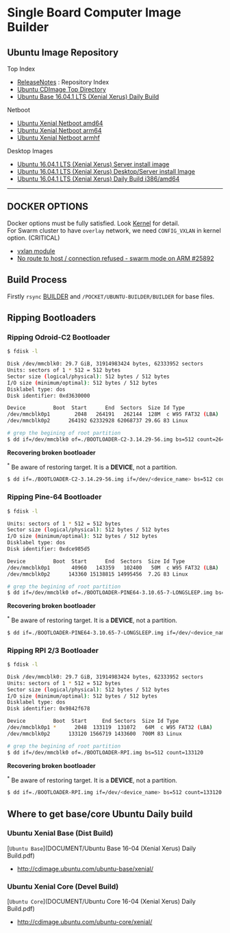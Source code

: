 # Single Board Computer Image Builder

## Ubuntu Image Repository

Top Index

- [ReleaseNotes](https://wiki.ubuntu.com/XenialXerus/ReleaseNotes) : Repository Index
- [Ubuntu CDImage Top Directory](http://cdimage.ubuntu.com/)
- [Ubuntu Base 16.04.1 LTS (Xenial Xerus) Daily Build](http://cdimage.ubuntu.com/ubuntu-base/xenial/daily/current/)

Netboot

- [Ubuntu Xenial Netboot amd64](http://archive.ubuntu.com/ubuntu/dists/xenial-updates/main/installer-amd64/current/images/netboot/)
- [Ubuntu Xenial Netboot arm64](http://ports.ubuntu.com/ubuntu-ports/dists/xenial-updates/main/installer-arm64/current/images/netboot/)
- [Ubuntu Xenial Netboot armhf](http://ports.ubuntu.com/ubuntu-ports/dists/xenial-updates/main/installer-armhf/current/images/generic/netboot/)


Desktop Images

- [Ubuntu 16.04.1 LTS (Xenial Xerus) Server install image](http://cdimage.ubuntu.com/releases/xenial/release/)
- [Ubuntu 16.04.1 LTS (Xenial Xerus) Desktop/Server install Image](http://releases.ubuntu.com/16.04/)
- [Ubuntu 16.04.1 LTS (Xenial Xerus) Daily Build i386/amd64](http://cdimage.ubuntu.com/xenial/daily-live/pending/)

- - -

## DOCKER OPTIONS

Docker options must be fully satisfied. Look [Kernel](KERNEL/README.md) for detail.  
For Swarm cluster to have `overlay` network, we need `CONFIG_VXLAN` in kernel option. (CRITICAL)

- [vxlan module](DOCUMENT/kernel-bridge-and-vxlan)
- [No route to host / connection refused - swarm mode on ARM #25892](https://github.com/docker/docker/issues/25892)

## Build Process  

Firstly `rsync` [BUILDER](/BUILDER) and `/POCKET/UBUNTU-BUILDER/BUILDER` for base files.  

## Ripping Bootloaders  

### Ripping Odroid-C2 Bootloader  

```sh
$ fdisk -l

Disk /dev/mmcblk0: 29.7 GiB, 31914983424 bytes, 62333952 sectors
Units: sectors of 1 * 512 = 512 bytes
Sector size (logical/physical): 512 bytes / 512 bytes
I/O size (minimum/optimal): 512 bytes / 512 bytes
Disklabel type: dos
Disk identifier: 0xd3630000

Device         Boot  Start      End  Sectors  Size Id Type
/dev/mmcblk0p1        2048   264191   262144  128M  c W95 FAT32 (LBA)
/dev/mmcblk0p2      264192 62332928 62068737 29.6G 83 Linux

# grep the begining of root partition
$ dd if=/dev/mmcblk0 of=./BOOTLOADER-C2-3.14.29-56.img bs=512 count=264192
```

**Recovering broken bootloader**

<sup>*</sup> Be aware of restoring target. It is a __DEVICE__, not a partition.

```sh
$ dd if=./BOOTLOADER-C2-3.14.29-56.img if=/dev/<device_name> bs=512 count=264192
```

### Ripping Pine-64 Bootloader

```sh
$ fdisk -l

Units: sectors of 1 * 512 = 512 bytes
Sector size (logical/physical): 512 bytes / 512 bytes
I/O size (minimum/optimal): 512 bytes / 512 bytes
Disklabel type: dos
Disk identifier: 0xdce985d5

Device         Boot  Start      End  Sectors  Size Id Type
/dev/mmcblk0p1       40960   143359   102400   50M  c W95 FAT32 (LBA)
/dev/mmcblk0p2      143360 15138815 14995456  7.2G 83 Linux

# grep the begining of root partition
$ dd if=/dev/mmcblk0 of=./BOOTLOADER-PINE64-3.10.65-7-LONGSLEEP.img bs=512 count=143360
```

**Recovering broken bootloader**

<sup>*</sup> Be aware of restoring target. It is a __DEVICE__, not a partition.

```sh
$ dd if=./BOOTLOADER-PINE64-3.10.65-7-LONGSLEEP.img if=/dev/<device_name> bs=512 count=143360
```

### Ripping RPI 2/3 Bootloader

```sh
$ fdisk -l

Disk /dev/mmcblk0: 29.7 GiB, 31914983424 bytes, 62333952 sectors
Units: sectors of 1 * 512 = 512 bytes
Sector size (logical/physical): 512 bytes / 512 bytes
I/O size (minimum/optimal): 512 bytes / 512 bytes
Disklabel type: dos
Disk identifier: 0x9842f678

Device         Boot  Start     End Sectors  Size Id Type
/dev/mmcblk0p1 *      2048  133119  131072   64M  c W95 FAT32 (LBA)
/dev/mmcblk0p2      133120 1566719 1433600  700M 83 Linux

# grep the begining of root partition
$ dd if=/dev/mmcblk0 of=./BOOTLOADER-RPI.img bs=512 count=133120
```

**Recovering broken bootloader**

<sup>*</sup> Be aware of restoring target. It is a __DEVICE__, not a partition.

```sh
$ dd if=./BOOTLOADER-RPI.img if=/dev/<device_name> bs=512 count=133120
```

## Where to get base/core Ubuntu Daily build

### Ubuntu Xenial Base (Dist Build)  

[`Ubuntu Base`](DOCUMENT/Ubuntu Base 16-04 (Xenial Xerus) Daily Build.pdf)  
- <http://cdimage.ubuntu.com/ubuntu-base/xenial/>

### Ubuntu Xenial Core (Devel Build)

[`Ubuntu Core`](DOCUMENT/Ubuntu Core 16-04 (Xenial Xerus) Daily Build.pdf)  
- <http://cdimage.ubuntu.com/ubuntu-core/xenial/>

